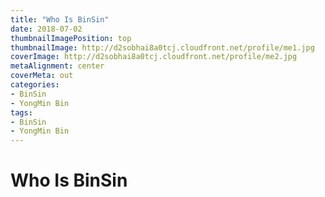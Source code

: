 ```yaml
---
title: "Who Is BinSin"
date: 2018-07-02
thumbnailImagePosition: top
thumbnailImage: http://d2sobhai8a0tcj.cloudfront.net/profile/me1.jpg
coverImage: http://d2sobhai8a0tcj.cloudfront.net/profile/me2.jpg
metaAlignment: center
coverMeta: out
categories:
- BinSin
- YongMin Bin
tags:
- BinSin
- YongMin Bin
---
```


# Who Is BinSin
